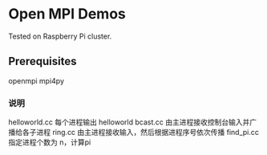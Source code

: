 # Open MPI Demos
Tested on Raspberry Pi cluster.

## Prerequisites
openmpi
mpi4py

### 说明
helloworld.cc   每个进程输出 helloworld
bcast.cc        由主进程接收控制台输入并广播给各子进程
ring.cc         由主进程接收输入，然后根据进程序号依次传播
find_pi.cc      指定进程个数为 n，计算pi